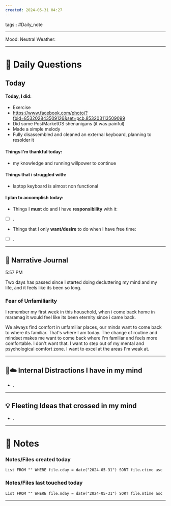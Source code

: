 ```yaml
---
created: 2024-05-31 04:27
---
```

tags:: #Daily_note

---

Mood: Neutral
Weather:

---
# 📝 Daily Questions

## Today
#### Today, I did:
- Exercise
- https://www.facebook.com/photo/?fbid=853202843509126&set=pcb.853203113509099
- Did some PostMarketOS shenanigans (it was painful)
- Made a simple melody
- Fully disassembled and cleaned an external keyboard, planning to resolder it
#### Things I'm thankful today:
- my knowledge and running willpower to continue
#### Things that i struggled with:
- laptop keyboard is almost non functional
#### I plan to accomplish today:
- Things I **must** do and I have **responsibility** with it:
- [ ] .
- Things that I only **want/desire** to do when I have free time:
- [ ] .

---

##  📝 Narrative Journal
5:57 PM

Two days has passed since I started doing decluttering my mind and my life, and it feels like its been so long. 

### Fear of Unfamiliarity
I remember my first week in this household, when i come back home in maramag it would feel like its been eternity since i came back. 

We always find comfort in unfamiliar places, our minds want to come back to where its familiar.
That's where I am today. The change of routine and mindset makes me want to come back where I'm familiar and feels more comfortable. I don't want that. I want to step out of my mental and psychological comfort zone. I want to excel at the areas I'm weak at.


---

## 🧠☁️ Internal Distractions I have in my mind
- . 

---

## 💡 Fleeting Ideas that crossed in my mind
- . 

---
# 📝 Notes

### Notes/Files created today
```dataview
List FROM "" WHERE file.cday = date("2024-05-31") SORT file.ctime asc
```

### Notes/Files last touched today
```dataview
List FROM "" WHERE file.mday = date("2024-05-31") SORT file.mtime asc
```

---